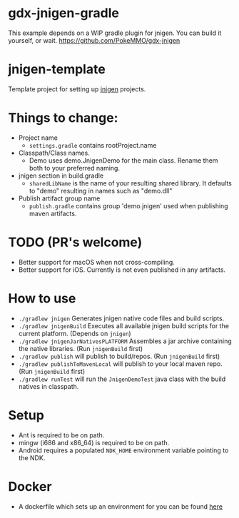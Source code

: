 # gdx-jnigen-gradle

This example depends on a WIP gradle plugin for jnigen. You can build it yourself, or wait. https://github.com/PokeMMO/gdx-jnigen

# jnigen-template

Template project for setting up [jnigen](https://github.com/libgdx/libgdx/wiki/jnigen) projects.

# Things to change:

* Project name
  - `settings.gradle` contains rootProject.name
* Classpath/Class names.
  - Demo uses demo.JnigenDemo for the main class. Rename them both to your preferred naming.
* jnigen section in build.gradle
  - `sharedLibName` is the name of your resulting shared library. It defaults to "demo" resulting in names such as "demo.dll"
* Publish artifact group name
  - `publish.gradle` contains group 'demo.jnigen' used when publishing maven artifacts.

# TODO (PR's welcome)

* Better support for macOS when not cross-compiling.
* Better support for iOS. Currently is not even published in any artifacts.

# How to use

- `./gradlew jnigen` Generates jnigen native code files and build scripts.
- `./gradlew jnigenBuild` Executes all available jnigen build scripts for the current platform. (Depends on `jnigen`)
- `./gradlew jnigenJarNativesPLATFORM` Assembles a jar archive containing the native libraries. (Run `jnigenBuild` first)
- `./gradlew publish` will publish to build/repos. (Run `jnigenBuild` first)
- `./gradlew publishToMavenLocal` will publish to your local maven repo. (Run `jnigenBuild` first)
- `./gradlew runTest` will run the `JnigenDemoTest` java class with the build natives in classpath.

# Setup

- Ant is required to be on path.
- mingw (i686 and x86_64) is required to be on path.
- Android requires a populated `NDK_HOME` environment variable pointing to the NDK.

# Docker

- A dockerfile which sets up an environment for you can be found [here](https://github.com/PokeMMO/gdx-docker)

